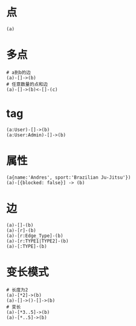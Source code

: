 # 点
```
(a)
```

# 多点

```
# a到b的边
(a)-[]->(b)
# 任意数量的点和边
(a)-[]->(b)<-[]-(c)
```

# tag
```
(a:User)-[]->(b)
(a:User:Admin)-[]->(b)
```

# 属性
```
(a{name:'Andres', sport:'Brazilian Ju-Jitsu'})
(a)-[{blocked: false}] -> (b)
```

# 边
```
(a)-[]-(b)
(a)-[r]-(b)
(a)-[r:Edge_Type]-(b)
(a)-[r:TYPE1|TYPE2]-(b)
(a)-[:TYPE]-(b)
```

# 变长模式
```
# 长度为2
(a)-[*2]->(b)
(a)-[]->()-[]->(b)
# 变长
(a)-[*3..5]->(b)
(a)-[*..5]->(b)
```

